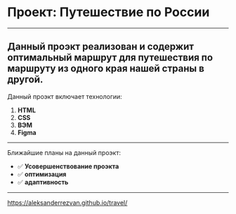# Проект: Путешествие по России
--------------------------

Данный проэкт реализован и содержит оптимальный маршрут для путешествия по маршруту из одного края нашей страны в другой.
--------------------------

Данный проэкт включает технологии: 
1. __HTML__
2. __CSS__ 
3. __BЭМ__
4. __Figma__
--------------------------

Ближайшие планы на данный проэкт:
* :white_check_mark: __Усовершенствование проэкта__
* :white_check_mark: __оптимизация__
* :white_check_mark: __адаптивность__
--------------------------
https://aleksanderrezvan.github.io/travel/
